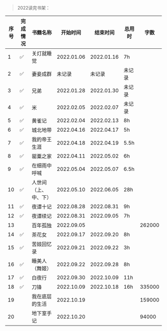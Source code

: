 >2022读完书架：

| 序号 | 完成情况 | 书籍名称 | 开始时间 | 结束时间 | 总用时 | 字数 |
| --- | --- |--- |--- |--- |--- |--- |
| 1 | ✅ | 关灯就睡觉 | 2022.01.06 | 2022.01.16 | 7h | |
| 2 | ✅ | 妻妾成群 | 未记录 | 未记录 | 未记录 | |
| 3 | ✅ | 兄弟 | 2022.01.28 | 2022.01.30 | 未记录 | |
| 4 | ✅ | 米 | 2022.02.05 | 2022.02.07 | 未记录 | |
| 5 | ✅ | 黄雀记 | 2022.02.04 | 2022.02.13 | 8h | |
| 6 | ✅ | 城北地带 | 2022.04.16 | 2022.04.17 | 5h | |
| 7 | ✅ | 我的帝王生涯 | 2022.04.18 | 2022.04.19 | 5.5h | |
| 8 | ✅ | 罂粟之家 | 2022.04.11 | 2022.05.02 | 6h | |
| 9 | ✅ | 在细雨中呼喊 | 2022.05.04 |2022.05.07 | 6.5h | |
| 10 | ✅ | 人世间（上、中、下）	 | 2022.05.10 | 2022.06.05 | 28h | |
| 11 | ✅ | 夜谭十记 | 2022.08.28 | 2022.08.31 | 9h | |
| 12 | ✅ | 夜谭续记 | 2022.08.31 | 2022.09.05 | 7h | |
| 13 |    | 百年孤独 | 2022.09.05 |  |  | 262000 |
| 14 | ✅ | 茶花女 | 2022.09.17 | 2022.09.20 | 8h | |
| 15 | ✅ | 苦妓回忆录 | 2022.09.21 | 2022.09.22 | 3h | |
| 16 | ✅ | 睡美人（舞姬） | 2022.09.22 | 2022.09.28 | 8h | |
| 17 | ✅ | 白夜行 | 2022.09.30 | 2022.10.09 | 11h | |
| 18 | ✅ | 刀锋 | 2022.10.09 | 2022.10.18 | 16h | 335000 |
| 19 |    | 我在底层的生活 | 2022.10.19 | | | 159000 |
| 20 |    | 地下室手记 | 2022.10.20 | | | 94000 |
